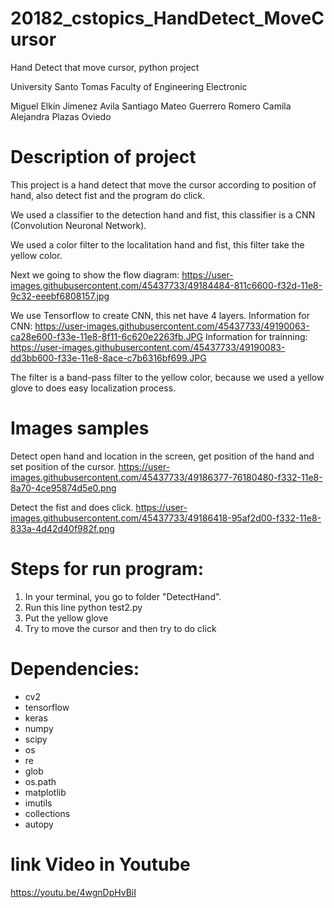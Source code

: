 # 20182_cstopics_HandDetect_MoveCursor
Hand Detect that move cursor, python project 

University Santo Tomas
Faculty of Engineering Electronic

Miguel Elkin Jimenez Avila 
Santiago Mateo Guerrero Romero
Camila Alejandra Plazas Oviedo


# Description of project
This project is a hand detect that move the cursor according to position of hand, also detect fist and the program do click.

We used a classifier to the detection hand and fist, this classifier is a CNN (Convolution Neuronal Network).

We used a color filter to the localitation hand and fist, this filter take the yellow color. 

Next we going to show the flow diagram:
https://user-images.githubusercontent.com/45437733/49184484-811c6600-f32d-11e8-9c32-eeebf6808157.jpg

We use Tensorflow to create CNN, this net have 4 layers. Information for CNN:
https://user-images.githubusercontent.com/45437733/49190063-ca28e600-f33e-11e8-8f11-6c620e2263fb.JPG
Information for trainning:  
https://user-images.githubusercontent.com/45437733/49190083-dd3bb600-f33e-11e8-8ace-c7b6316bf699.JPG

The filter is a band-pass filter to the yellow color, because we used a yellow glove to does easy localization process.

# Images samples
Detect open hand and location in the screen, get position of the hand and set position of the cursor.
https://user-images.githubusercontent.com/45437733/49186377-76180480-f332-11e8-8a70-4ce95874d5e0.png

Detect the fist and does click.
https://user-images.githubusercontent.com/45437733/49186418-95af2d00-f332-11e8-833a-4d42d40f982f.png

# Steps for run program:

1. In your terminal, you go to folder "DetectHand".
2. Run this line python test2.py
3. Put the yellow glove 
4. Try to move the cursor and then try to do click 

# Dependencies:

- cv2
- tensorflow
- keras
- numpy
- scipy 
- os
- re
- glob
- os.path
- matplotlib
- imutils
- collections
- autopy

# link Video in Youtube

https://youtu.be/4wgnDpHvBiI
